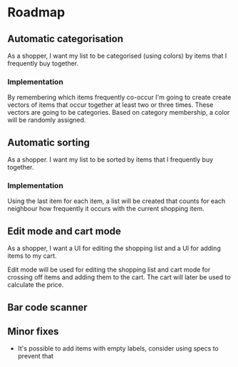 # Roadmap
## Automatic categorisation
As a shopper, I want my list to be categorised (using colors) by items that I frequently buy together.

### Implementation
By remembering which items frequently co-occur I'm going to create create vectors of items that occur together at least two or three times. These vectors are going to be categories. Based on category membership, a color will be randomly assigned.

## Automatic sorting
As a shopper. I want my list to be sorted by items that I frequently buy together.

### Implementation
Using the last item for each item, a list will be created that counts for each neighbour how frequently it occurs with the current shopping item.

## Edit mode and cart mode
As a shopper, I want a UI for editing the shopping list and a UI for adding items to my cart.

Edit mode will be used for editing the shopping list and cart mode for crossing off items and adding them to the cart. The cart will later be used to calculate the price.

## Bar code scanner

## Minor fixes

- It's possible to add items with empty labels, consider using specs to prevent that
